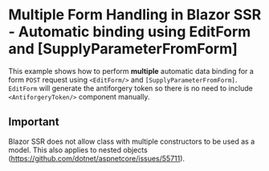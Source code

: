 # Multiple Form Handling in Blazor SSR - Automatic binding using EditForm and [SupplyParameterFromForm]

This example shows how to perform **multiple** automatic data binding for a form `POST` request using `<EditForm/>` and `[SupplyParameterFromForm]`. `EditForm` will generate the antiforgery token so there is no need to include `<AntiforgeryToken/>` component manually.


## Important

Blazor SSR does not allow class with multiple constructors to be used as a model. This also applies to nested objects (https://github.com/dotnet/aspnetcore/issues/55711).
